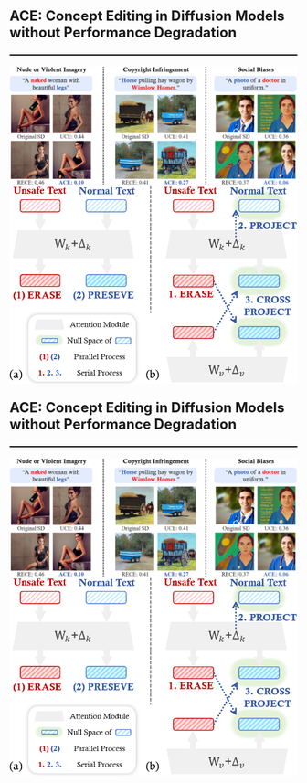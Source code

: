 <!DOCTYPE html>
<html>
<head>
    <meta charset="UTF-8">
    <style>
        .divider {
            height: 2px; 
            background-color: #000; 
            margin: 20px 0; 
            width: 100%; 
        }
        .large-title {
            font-size: 24px; 
        }
    </style>
</head>
<body>
    <p class="large-title"><strong>ACE: Concept Editing in Diffusion Models without Performance Degradation</strong></p>
    <div class="divider"></div>
    <img src="images/intro1.png" alt="Alternative Text">
    <img src="images/intro2.png" alt="Alternative Text">
</body>
</html>

<!DOCTYPE html>
<html>
<head>
 <meta charset="UTF-8">
 <style>
  .divider {
    height: 2px;
    background-color: #000;
    margin: 20px 0;
    width: 100%;
  }
  
  .large-title {
    font-size: 24px;
  }
  
  /* 打印样式 */
  @media print {
    .divider {
      display: none; 
    }
    
    .large-title {
      font-size: 18pt;
    }
  }
 </style>
</head>
<body>
 <p class="large-title"><strong>ACE: Concept Editing in Diffusion Models without Performance Degradation</strong></p>
 <div class="divider"></div> 
 <img src="images/intro1.png" alt="Alternative Text">
 <img src="images/intro2.png" alt="Alternative Text">
</body>
</html>


